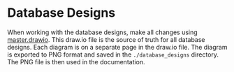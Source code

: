 # Database Designs

When working with the database designs, make all changes using [master.drawio](./database_designs/master.drawio.png). This draw.io file is the source of truth for all database designs. Each diagram is on a separate page in the draw.io file. The diagram is exported to PNG format and saved in the `./database_designs` directory. The PNG file is then used in the documentation.
